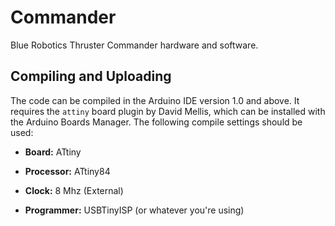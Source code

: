 # Commander

Blue Robotics Thruster Commander hardware and software.

## Compiling and Uploading

The code can be compiled in the Arduino IDE version 1.0 and above. It requires the `attiny` board plugin by David Mellis, which can be installed with the Arduino Boards Manager. The following compile settings should be used:

- **Board:** ATtiny
- **Processor:** ATtiny84
- **Clock:** 8 Mhz (External)

- **Programmer:** USBTinyISP (or whatever you're using)
